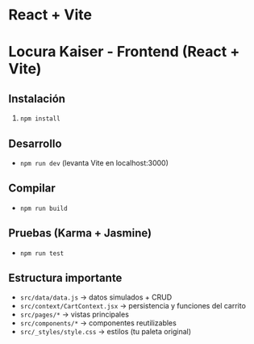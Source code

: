 # React + Vite
# Locura Kaiser - Frontend (React + Vite)

## Instalación
1. `npm install`

## Desarrollo
- `npm run dev` (levanta Vite en localhost:3000)

## Compilar
- `npm run build`

## Pruebas (Karma + Jasmine)
- `npm run test`

## Estructura importante
- `src/data/data.js` -> datos simulados + CRUD
- `src/context/CartContext.jsx` -> persistencia y funciones del carrito
- `src/pages/*` -> vistas principales
- `src/components/*` -> componentes reutilizables
- `src/_styles/style.css` -> estilos (tu paleta original)
